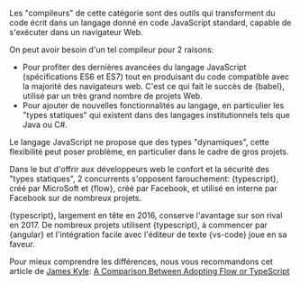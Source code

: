 Les "compileurs" de cette catégorie sont des outils qui transforment du code écrit dans un langage donné en code JavaScript standard, capable de s'exécuter dans un navigateur Web.

On peut avoir besoin d'un tel compileur pour 2 raisons:

* Pour profiter des dernières avancées du langage JavaScript (spécifications ES6 et ES7) tout en produisant du code compatible avec la majorité des navigateurs web. C'est ce qui fait le succès de {babel}, utilisé par un très grand nombre de projets Web.
* Pour ajouter de nouvelles fonctionnalités au langage, en particulier les "types statiques" qui existent dans des langages institutionnels tels que Java ou C#.

Le langage JavaScript ne propose que des types "dynamiques", cette flexibilité peut poser problème, en particulier dans le cadre de gros projets.

Dans le but d'offrir aux développeurs web le confort et la sécurité des "types statiques", 2 concurrents s'opposent farouchement: {typescript}, créé par MicroSoft et {flow}, créé par Facebook, et utilisé en interne par Facebook sur de nombreux projets.

{typescript}, largement en tête en 2016, conserve l'avantage sur son rival en 2017.
De nombreux projets utilisent {typescript}, à commencer par {angular} et l'intégration facile avec l'éditeur de texte {vs-code} joue en sa faveur.

Pour mieux comprendre les différences, nous vous recommandons cet article de [James Kyle](https://github.com/thejameskyle): [A Comparison Between Adopting Flow or TypeScript](https://medium.com/the-thinkmill/adopting-flow-typescript-3549a3a36d51)
